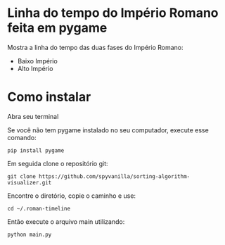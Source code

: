# Linha do tempo do Império Romano feita em pygame

Mostra a linha do tempo das duas fases do Império Romano:

- Baixo Império
- Alto Império

# Como instalar

Abra seu terminal

Se você não tem pygame instalado no seu computador, execute esse comando:
```
pip install pygame
```
Em seguida clone o repositório git:
```
git clone https://github.com/spyvanilla/sorting-algorithm-visualizer.git
```
Encontre o diretório, copie o caminho e use:
```
cd ~/.roman-timeline
```
Então execute o arquivo main utilizando:
```
python main.py
```

